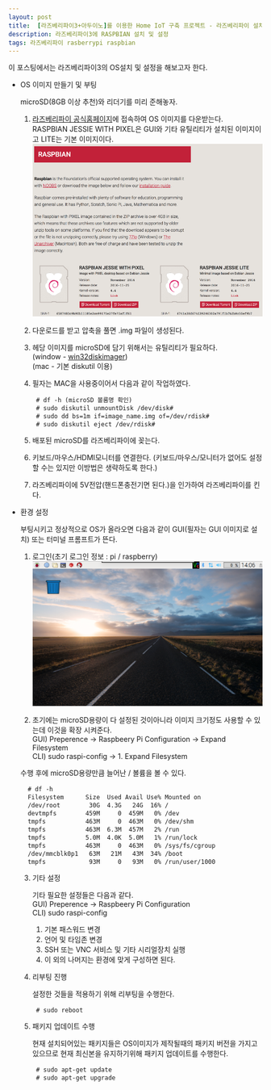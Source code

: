 ```yaml
--- 
layout: post
title:  [라즈베리파이3+아두이노]를 이용한 Home IoT 구축 프로젝트 - 라즈베리파이 설치
description: 라즈베리파이3에 RASPBIAN 설치 및 설정
tags: 라즈베리파이 rasberrypi raspbian
---
```


이 포스팅에서는 라즈베리파이3의 OS설치 및 설정을 해보고자 한다.

- OS 이미지 만들기 및 부팅

    microSD(8GB 이상 추천)와 리더기를 미리 준해놓자.

    1. [라즈베리파이 공식홈페이지](https://www.raspberrypi.org/downloads/raspbian/)에 접속하여 OS 이미지를 다운받는다.  
    RASPBIAN JESSIE WITH PIXEL은 GUI와 기타 유틸리티가 설치된 이미지이고 LITE는 기본 이미지이다.
    ![](https://github.com/adahnlim/adahnlim.github.io/blob/master/images/rasberry-3.png?raw=true)
    2. 다운로드를 받고 압축을 풀면 .img 파일이 생성된다.
    3. 헤당 이미지를 microSD에 담기 위해서는 유틸리티가 필요하다.  
    (window - [win32diskimager](http://sourceforge.net/projects/win32diskimager))  
    (mac - 기본 diskutil 이용)
    4. 필자는 MAC을 사용중이어서 다음과 같이 작업하였다.
    
            # df -h (microSD 볼룸명 확인)
            # sudo diskutil unmountDisk /dev/disk#
            # sudo dd bs=1m if=image_name.img of=/dev/rdisk#
            # sudo diskutil eject /dev/rdisk#

    5. 배포된 microSD를 라즈베리파이에 꽂는다.
    6. 키보드/마우스/HDMI모니터를 연결한다. (키보드/마우스/모니터가 없어도 설정할 수는 있지만 이방법은 생략하도록 한다.)
    7. 라즈베리파이에 5V전압(핸드폰충전기면 된다.)을 인가하여 라즈베리파이를 킨다.
    
- 환경 설정

    부팅시키고 정상적으로 OS가 올라오면 다음과 같이 GUI(필자는 GUI 이미지로 설치) 또는 터미널 프롬프트가 뜬다.

    1. 로그인(초기 로그인 정보 : pi / raspberry)
    ![](https://github.com/adahnlim/adahnlim.github.io/blob/master/images/rasberry-4.png?raw=true)

    2. 초기에는 microSD용량이 다 설정된 것이아니라 이미지 크기정도 사용할 수 있는데 이것을 확장 시켜준다.  
    GUI) Preperence -> Raspbeery Pi Configuration -> Expand Filesystem  
    CLI) sudo raspi-config -> 1. Expand Filesystem

    수행 후에 microSD용량만큼 늘어난 / 볼륨을 볼 수 있다.

        # df -h 
        Filesystem      Size  Used Avail Use% Mounted on
        /dev/root        30G  4.3G   24G  16% /
        devtmpfs        459M     0  459M   0% /dev
        tmpfs           463M     0  463M   0% /dev/shm
        tmpfs           463M  6.3M  457M   2% /run
        tmpfs           5.0M  4.0K  5.0M   1% /run/lock
        tmpfs           463M     0  463M   0% /sys/fs/cgroup
        /dev/mmcblk0p1   63M   21M   43M  34% /boot
        tmpfs            93M     0   93M   0% /run/user/1000
   
   3. 기타 설정
   
        기타 필요한 설정들은 다음과 같다.  
        GUI) Preperence -> Raspbeery Pi Configuration   
        CLI) sudo raspi-config

        1. 기본 패스워드 변경
        2. 언어 및 타임존 변경
        3. SSH 또는 VNC 서비스 및 기타 시리얼장치 실행
        4. 이 외의 나머지는 환경에 맞게 구성하면 된다.
    
    4. 리부팅 진행
    
        설정한 것들을 적용하기 위해 리부팅을 수행한다.

            # sudo reboot

    5. 패키지 업데이트 수행

        현재 설치되어있는 패키지들은 OS이미지가 제작될때의 패키지 버전을 가지고 있으므로 현재 최신본을 유지하기위해 패키지 업데이트를 수행한다.

            # sudo apt-get update 
            # sudo apt-get upgrade



